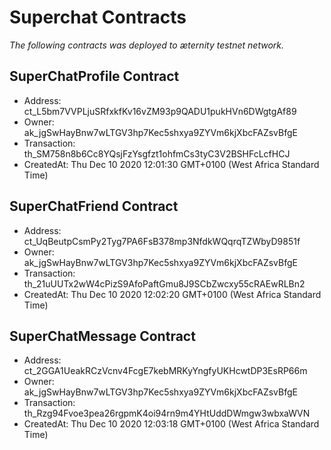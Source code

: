# Superchat Contracts

_The following contracts was deployed to æternity testnet network._

## SuperChatProfile Contract
- Address: ct_L5bm7VVPLjuSRfxkfKv16vZM93p9QADU1pukHVn6DWgtgAf89
- Owner: ak_jgSwHayBnw7wLTGV3hp7Kec5shxya9ZYVm6kjXbcFAZsvBfgE
- Transaction: th_SM758n8b6Cc8YQsjFzYsgfzt1ohfmCs3tyC3V2BSHFcLcfHCJ
- CreatedAt: Thu Dec 10 2020 12:01:30 GMT+0100 (West Africa Standard Time)

## SuperChatFriend Contract
- Address: ct_UqBeutpCsmPy2Tyg7PA6FsB378mp3NfdkWQqrqTZWbyD9851f
- Owner: ak_jgSwHayBnw7wLTGV3hp7Kec5shxya9ZYVm6kjXbcFAZsvBfgE
- Transaction: th_21uUUTx2wW4cPizS9AfoPaftGmu8J9SCbZwcxy55cRAEwRLBn2
- CreatedAt: Thu Dec 10 2020 12:02:20 GMT+0100 (West Africa Standard Time)

## SuperChatMessage Contract
- Address: ct_2GGA1UeakRCzVcnv4FcgE7kebMRKyYngfyUKHcwtDP3EsRP66m
- Owner: ak_jgSwHayBnw7wLTGV3hp7Kec5shxya9ZYVm6kjXbcFAZsvBfgE
- Transaction: th_Rzg94Fvoe3pea26rgpmK4oi94rn9m4YHtUddDWmgw3wbxaWVN
- CreatedAt: Thu Dec 10 2020 12:03:18 GMT+0100 (West Africa Standard Time)